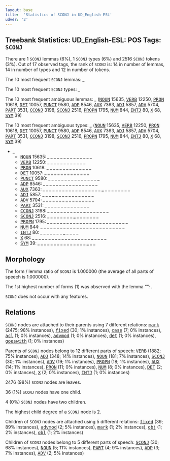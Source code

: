 ```yaml
---
layout: base
title:  'Statistics of SCONJ in UD_English-ESL'
udver: '2'
---
```


## Treebank Statistics: UD_English-ESL: POS Tags: `SCONJ`

There are 1 `SCONJ` lemmas (6%), 1 `SCONJ` types (6%) and 2516 `SCONJ` tokens (3%).
Out of 17 observed tags, the rank of `SCONJ` is: 14 in number of lemmas, 14 in number of types and 12 in number of tokens.

The 10 most frequent `SCONJ` lemmas: <em>_</em>

The 10 most frequent `SCONJ` types:  <em>_</em>

The 10 most frequent ambiguous lemmas: <em>_</em> (<tt><a href="en_esl-pos-NOUN.html">NOUN</a></tt> 15635, <tt><a href="en_esl-pos-VERB.html">VERB</a></tt> 12250, <tt><a href="en_esl-pos-PRON.html">PRON</a></tt> 10618, <tt><a href="en_esl-pos-DET.html">DET</a></tt> 10057, <tt><a href="en_esl-pos-PUNCT.html">PUNCT</a></tt> 9580, <tt><a href="en_esl-pos-ADP.html">ADP</a></tt> 8546, <tt><a href="en_esl-pos-AUX.html">AUX</a></tt> 7363, <tt><a href="en_esl-pos-ADJ.html">ADJ</a></tt> 5857, <tt><a href="en_esl-pos-ADV.html">ADV</a></tt> 5704, <tt><a href="en_esl-pos-PART.html">PART</a></tt> 3531, <tt><a href="en_esl-pos-CCONJ.html">CCONJ</a></tt> 3198, <tt><a href="en_esl-pos-SCONJ.html">SCONJ</a></tt> 2516, <tt><a href="en_esl-pos-PROPN.html">PROPN</a></tt> 1795, <tt><a href="en_esl-pos-NUM.html">NUM</a></tt> 844, <tt><a href="en_esl-pos-INTJ.html">INTJ</a></tt> 80, <tt><a href="en_esl-pos-X.html">X</a></tt> 68, <tt><a href="en_esl-pos-SYM.html">SYM</a></tt> 39)

The 10 most frequent ambiguous types:  <em>_</em> (<tt><a href="en_esl-pos-NOUN.html">NOUN</a></tt> 15635, <tt><a href="en_esl-pos-VERB.html">VERB</a></tt> 12250, <tt><a href="en_esl-pos-PRON.html">PRON</a></tt> 10618, <tt><a href="en_esl-pos-DET.html">DET</a></tt> 10057, <tt><a href="en_esl-pos-PUNCT.html">PUNCT</a></tt> 9580, <tt><a href="en_esl-pos-ADP.html">ADP</a></tt> 8546, <tt><a href="en_esl-pos-AUX.html">AUX</a></tt> 7363, <tt><a href="en_esl-pos-ADJ.html">ADJ</a></tt> 5857, <tt><a href="en_esl-pos-ADV.html">ADV</a></tt> 5704, <tt><a href="en_esl-pos-PART.html">PART</a></tt> 3531, <tt><a href="en_esl-pos-CCONJ.html">CCONJ</a></tt> 3198, <tt><a href="en_esl-pos-SCONJ.html">SCONJ</a></tt> 2516, <tt><a href="en_esl-pos-PROPN.html">PROPN</a></tt> 1795, <tt><a href="en_esl-pos-NUM.html">NUM</a></tt> 844, <tt><a href="en_esl-pos-INTJ.html">INTJ</a></tt> 80, <tt><a href="en_esl-pos-X.html">X</a></tt> 68, <tt><a href="en_esl-pos-SYM.html">SYM</a></tt> 39)


* <em>_</em>
  * <tt><a href="en_esl-pos-NOUN.html">NOUN</a></tt> 15635: <em>_ _ _ _ <b>_</b> _ _ _ _ _ <b>_</b> _ _ _ _ _</em>
  * <tt><a href="en_esl-pos-VERB.html">VERB</a></tt> 12250: <em>_ <b>_</b> _ _ _ _ <b>_</b> _ _ _ _ <b>_</b> _ <b>_</b> _ _</em>
  * <tt><a href="en_esl-pos-PRON.html">PRON</a></tt> 10618: <em><b>_</b> _ _ _ _ _ _ _ _ _ _ _ _ _ <b>_</b> _</em>
  * <tt><a href="en_esl-pos-DET.html">DET</a></tt> 10057: <em>_ _ <b>_</b> _ _ _ _ _ _ <b>_</b> _ _ _ _ _ _</em>
  * <tt><a href="en_esl-pos-PUNCT.html">PUNCT</a></tt> 9580: <em>_ _ _ _ _ _ _ _ _ _ _ _ _ _ _ <b>_</b></em>
  * <tt><a href="en_esl-pos-ADP.html">ADP</a></tt> 8546: <em>_ _ _ _ _ _ _ _ _ <b>_</b> _ _ _ _ _ _ <b>_</b> _ _</em>
  * <tt><a href="en_esl-pos-AUX.html">AUX</a></tt> 7363: <em>_ _ _ _ _ _ _ _ _ _ _ _ _ _ _ _ _ _ <b>_</b> _ _ _ _ _ _ _ _</em>
  * <tt><a href="en_esl-pos-ADJ.html">ADJ</a></tt> 5857: <em>_ _ _ <b>_</b> _ _ _ _ _ _ _ _ _ _ _ _</em>
  * <tt><a href="en_esl-pos-ADV.html">ADV</a></tt> 5704: <em>_ _ _ _ _ _ _ <b>_</b> _ _ _ _ _ _ _ _</em>
  * <tt><a href="en_esl-pos-PART.html">PART</a></tt> 3531: <em>_ _ _ _ _ <b>_</b> _ _ _ _ _ _ <b>_</b> _ _ _</em>
  * <tt><a href="en_esl-pos-CCONJ.html">CCONJ</a></tt> 3198: <em>_ _ _ _ _ _ _ _ _ _ _ <b>_</b> _ _ _ _ _ _ _</em>
  * <tt><a href="en_esl-pos-SCONJ.html">SCONJ</a></tt> 2516: <em>_ _ _ _ _ _ _ _ <b>_</b> _ _ _ _ _ _ _</em>
  * <tt><a href="en_esl-pos-PROPN.html">PROPN</a></tt> 1795: <em>_ _ _ _ _ _ _ _ _ _ _ _ _ _ <b>_</b> _ _ _ _ _ _ _ _ _ _</em>
  * <tt><a href="en_esl-pos-NUM.html">NUM</a></tt> 844: <em>_ _ _ _ <b>_</b> _ _ _ _ _ _ _ _ _ _ _ _ _ _ _ _ _ _ _ _ _</em>
  * <tt><a href="en_esl-pos-INTJ.html">INTJ</a></tt> 80: <em>_ _ _ _ _ _ _ <b>_</b> _ _ _ _</em>
  * <tt><a href="en_esl-pos-X.html">X</a></tt> 68: <em>_ _ _ _ _ _ _ _ _ _ _ _ _ _ _ _ _ _ <b>_</b> _ _ _ _</em>
  * <tt><a href="en_esl-pos-SYM.html">SYM</a></tt> 39: <em>_ _ _ _ _ _ _ _ _ _ _ _ _ _ _ <b>_</b> _ _</em>

## Morphology

The form / lemma ratio of `SCONJ` is 1.000000 (the average of all parts of speech is 1.000000).

The 1st highest number of forms (1) was observed with the lemma “_”: <em>_</em>.

`SCONJ` does not occur with any features.


## Relations

`SCONJ` nodes are attached to their parents using 7 different relations: <tt><a href="en_esl-dep-mark.html">mark</a></tt> (2475; 98% instances), <tt><a href="en_esl-dep-fixed.html">fixed</a></tt> (30; 1% instances), <tt><a href="en_esl-dep-case.html">case</a></tt> (7; 0% instances), <tt><a href="en_esl-dep-acl.html">acl</a></tt> (1; 0% instances), <tt><a href="en_esl-dep-advmod.html">advmod</a></tt> (1; 0% instances), <tt><a href="en_esl-dep-det.html">det</a></tt> (1; 0% instances), <tt><a href="en_esl-dep-goeswith.html">goeswith</a></tt> (1; 0% instances)

Parents of `SCONJ` nodes belong to 12 different parts of speech: <tt><a href="en_esl-pos-VERB.html">VERB</a></tt> (1882; 75% instances), <tt><a href="en_esl-pos-ADJ.html">ADJ</a></tt> (348; 14% instances), <tt><a href="en_esl-pos-NOUN.html">NOUN</a></tt> (181; 7% instances), <tt><a href="en_esl-pos-SCONJ.html">SCONJ</a></tt> (30; 1% instances), <tt><a href="en_esl-pos-ADV.html">ADV</a></tt> (19; 1% instances), <tt><a href="en_esl-pos-PROPN.html">PROPN</a></tt> (18; 1% instances), <tt><a href="en_esl-pos-AUX.html">AUX</a></tt> (14; 1% instances), <tt><a href="en_esl-pos-PRON.html">PRON</a></tt> (11; 0% instances), <tt><a href="en_esl-pos-NUM.html">NUM</a></tt> (8; 0% instances), <tt><a href="en_esl-pos-DET.html">DET</a></tt> (2; 0% instances), <tt><a href="en_esl-pos-X.html">X</a></tt> (2; 0% instances), <tt><a href="en_esl-pos-INTJ.html">INTJ</a></tt> (1; 0% instances)

2476 (98%) `SCONJ` nodes are leaves.

36 (1%) `SCONJ` nodes have one child.

4 (0%) `SCONJ` nodes have two children.

The highest child degree of a `SCONJ` node is 2.

Children of `SCONJ` nodes are attached using 5 different relations: <tt><a href="en_esl-dep-fixed.html">fixed</a></tt> (39; 89% instances), <tt><a href="en_esl-dep-advmod.html">advmod</a></tt> (2; 5% instances), <tt><a href="en_esl-dep-mark.html">mark</a></tt> (1; 2% instances), <tt><a href="en_esl-dep-obj.html">obj</a></tt> (1; 2% instances), <tt><a href="en_esl-dep-obl.html">obl</a></tt> (1; 2% instances)

Children of `SCONJ` nodes belong to 5 different parts of speech: <tt><a href="en_esl-pos-SCONJ.html">SCONJ</a></tt> (30; 68% instances), <tt><a href="en_esl-pos-NOUN.html">NOUN</a></tt> (5; 11% instances), <tt><a href="en_esl-pos-PART.html">PART</a></tt> (4; 9% instances), <tt><a href="en_esl-pos-ADP.html">ADP</a></tt> (3; 7% instances), <tt><a href="en_esl-pos-ADV.html">ADV</a></tt> (2; 5% instances)

